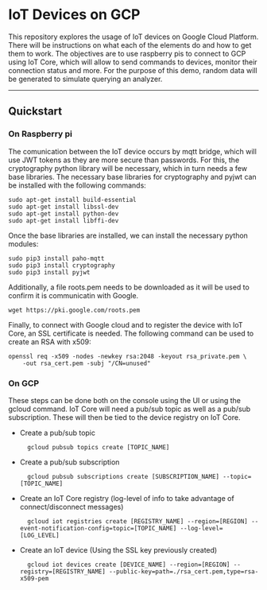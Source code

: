 # IoT Devices on GCP

This repository explores the usage of IoT devices on Google Cloud Platform. There will be instructions on what each of the elements do and how to get them to work. The objectives are to use raspberry pis to connect to GCP using IoT Core, which will allow to send commands to devices, monitor their connection status and more. For the purpose of this demo, random data will be generated to simulate querying an analyzer. 

---

## Quickstart

### On Raspberry pi

The comunication between the IoT device occurs by mqtt bridge, which will use JWT tokens as they are more secure than passwords. For this, the cryptography python library will be necessary, which in turn needs a few base libraries. The necessary base libraries for cryptography and pyjwt can be installed with the following commands:

    sudo apt-get install build-essential
    sudo apt-get install libssl-dev
    sudo apt-get install python-dev
    sudo apt-get install libffi-dev

Once the base libraries are installed, we can install the necessary python modules:

    sudo pip3 install paho-mqtt
    sudo pip3 install cryptography
    sudo pip3 install pyjwt

Additionally, a file roots.pem needs to be downloaded as it will be used to confirm it is communicatin with Google.

    wget https://pki.google.com/roots.pem

Finally, to connect with Google cloud and to register the device with IoT Core, an SSL certificate is needed. The following command can be used to create an RSA with x509:

    openssl req -x509 -nodes -newkey rsa:2048 -keyout rsa_private.pem \
        -out rsa_cert.pem -subj "/CN=unused"

### On GCP

These steps can be done both on the console using the UI or using the gcloud command. IoT Core will need a pub/sub topic as well as a pub/sub subscription. These will then be tied to the device registry on IoT Core.

* Create a pub/sub topic

        gcloud pubsub topics create [TOPIC_NAME] 

* Create a pub/sub subscription

        gcloud pubsub subscriptions create [SUBSCRIPTION_NAME] --topic=[TOPIC_NAME]

* Create an IoT Core registry (log-level of info to take advantage of connect/disconnect messages)

        gcloud iot registries create [REGISTRY_NAME] --region=[REGION] --event-notification-config=topic=[TOPIC_NAME] --log-level=[LOG_LEVEL]

* Create an IoT device (Using the SSL key previously created)

        gcloud iot devices create [DEVICE_NAME] --region=[REGION] --registry=[REGISTRY_NAME] --public-key=path=./rsa_cert.pem,type=rsa-x509-pem






